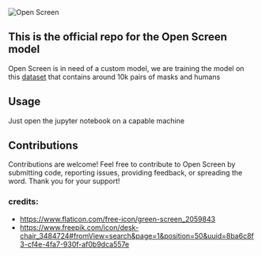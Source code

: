 ![Open Screen](https://github.com/Slenderman00/open_screen/blob/master/media/banner.png?raw=true)

This is the official repo for the Open Screen model
---

Open Screen is in need of a custom model, we are training the model on this [dataset](https://huggingface.co/datasets/goldpulpy/Image-human-mask) that contains around 10k pairs of masks and humans

## Usage
Just open the jupyter notebook on a capable machine

## Contributions
Contributions are welcome! Feel free to contribute to Open Screen by submitting code, reporting issues, providing feedback, or spreading the word. Thank you for your support!

### credits:
- https://www.flaticon.com/free-icon/green-screen_2059843
- https://www.freepik.com/icon/desk-chair_3484724#fromView=search&page=1&position=50&uuid=8ba6c8f3-cf4e-4fa7-930f-af0b9dca557e
